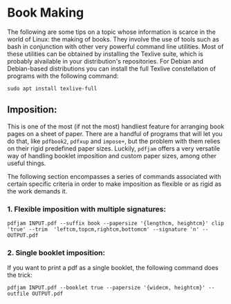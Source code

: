 # Book Making

The following are some tips on a topic whose information is scarce in the world of Linux: the making of books. They involve the use of tools such as bash in conjunction with other very powerful command line utilities. Most of these utilities can be obtained by installing the Texlive suite, which is probably alvailable in your distribution's repositories. For Debian and Debian-based distributions you can install the full Texlive constellation of programs with the following command:

	sudo apt install texlive-full

## Imposition:

This is one of the most (if not the most) handliest feature for arranging book pages on a sheet of paper. There are a handful of programs that will let you do that, like `pdfbook2`, `pdfxup` and `impose+`, but the problem with them relies on their rigid predefined paper sizes. Luckily, `pdfjam` offers a very versatile way of handling booklet imposition and custom paper sizes, among other useful things.

The following section encompasses a series of commands associated with certain specific criteria in order to make imposition as flexible or as rigid as the work demands it.

### 1. Flexible imposition with multiple signatures:

	pdfjam INPUT.pdf --suffix book --papersize '{lengthcm, heightcm}' clip 'true' --trim  'leftcm,topcm,rightcm,bottomcm' --signature 'n' -- OUTPUT.pdf


### 2. Single booklet imposition:

If you want to print a pdf as a single booklet, the following command does the trick:

	pdfjam INPUT.pdf --booklet true --papersize '{widecm, heightcm}' --outfile OUTPUT.pdf


